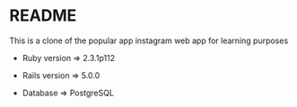 # README


This is a clone of the popular app instagram web app 
for learning purposes

* Ruby version => 2.3.1p112

* Rails version => 5.0.0

* Database => PostgreSQL
